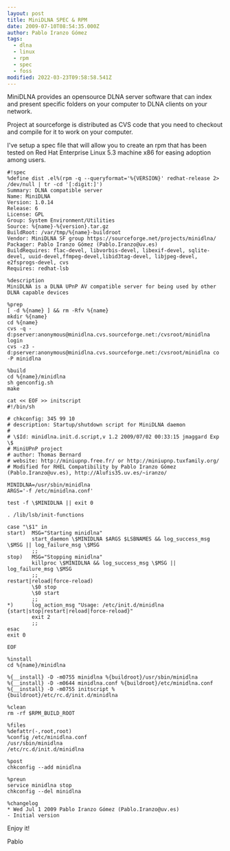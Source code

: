```yaml
---
layout: post
title: MiniDLNA SPEC & RPM
date: 2009-07-10T08:54:35.000Z
author: Pablo Iranzo Gómez
tags:
  - dlna
  - linux
  - rpm
  - spec
  - foss
modified: 2022-03-23T09:58:58.541Z
---
```


MiniDLNA provides an opensource DLNA server software that can index and present specific folders on your computer to DLNA clients on your network.

Project at sourceforge is distributed as CVS code that you need to checkout and compile for it to work on your computer.

I've setup a spec file that will allow you to create an rpm that has been tested on Red Hat Enterprise Linux 5.3 machine x86 for easing adoption among users.

```spec
#!spec
%define dist .el%(rpm -q --queryformat='%{VERSION}' redhat-release 2> /dev/null | tr -cd '[:digit:]')
Summary: DLNA compatible server
Name: MiniDLNA
Version: 1.0.14
Release: 6
License: GPL
Group: System Environment/Utilities
Source: %{name}-%{version}.tar.gz
BuildRoot: /var/tmp/%{name}-buildroot
Vendor: MiniDLNA SF group https://sourceforge.net/projects/minidlna/
Packager: Pablo Iranzo Gómez (Pablo.Iranzo@uv.es)
BuildRequires: flac-devel, libvorbis-devel, libexif-devel, sqlite-devel, uuid-devel,ffmpeg-devel,libid3tag-devel, libjpeg-devel, e2fsprogs-devel, cvs
Requires: redhat-lsb

%description
MiniDLNA is a DLNA UPnP AV compatible server for being used by other DLNA capable devices

%prep
[ -d %{name} ] && rm -Rfv %{name}
mkdir %{name}
cd %{name}
cvs -q -d:pserver:anonymous@minidlna.cvs.sourceforge.net:/cvsroot/minidlna login
cvs -z3 -d:pserver:anonymous@minidlna.cvs.sourceforge.net:/cvsroot/minidlna co -P minidlna

%build
cd %{name}/minidlna
sh genconfig.sh
make

cat << EOF >> initscript
#!/bin/sh

# chkconfig: 345 99 10
# description: Startup/shutdown script for MiniDLNA daemon
#
# \$Id: minidlna.init.d.script,v 1.2 2009/07/02 00:33:15 jmaggard Exp \$
# MiniUPnP project
# author: Thomas Bernard
# website: http://miniupnp.free.fr/ or http://miniupnp.tuxfamily.org/
# Modified for RHEL Compatibility by Pablo Iranzo Gómez (Pablo.Iranzo@uv.es), http://Alufis35.uv.es/~iranzo/

MINIDLNA=/usr/sbin/minidlna
ARGS='-f /etc/minidlna.conf'

test -f \$MINIDLNA || exit 0

. /lib/lsb/init-functions

case "\$1" in
start)  MSG="Starting minidlna"
        start_daemon \$MINIDLNA $ARGS $LSBNAMES && log_success_msg \$MSG || log_failure_msg \$MSG
        ;;
stop)   MSG="Stopping minidlna"
        killproc \$MINIDLNA && log_success_msg \$MSG || log_failure_msg \$MSG
        ;;
restart|reload|force-reload)
        \$0 stop
        \$0 start
        ;;
*)      log_action_msg "Usage: /etc/init.d/minidlna {start|stop|restart|reload|force-reload}"
        exit 2
        ;;
esac
exit 0

EOF

%install
cd %{name}/minidlna

%{__install} -D -m0755 minidlna %{buildroot}/usr/sbin/minidlna
%{__install} -D -m0644 minidlna.conf %{buildroot}/etc/minidlna.conf
%{__install} -D -m0755 initscript %{buildroot}/etc/rc.d/init.d/minidlna

%clean
rm -rf $RPM_BUILD_ROOT

%files
%defattr(-,root,root)
%config /etc/minidlna.conf
/usr/sbin/minidlna
/etc/rc.d/init.d/minidlna

%post
chkconfig --add minidlna

%preun
service minidlna stop
chkconfig --del minidlna

%changelog
* Wed Jul 1 2009 Pablo Iranzo Gómez (Pablo.Iranzo@uv.es)
- Initial version
```

Enjoy it!

Pablo
